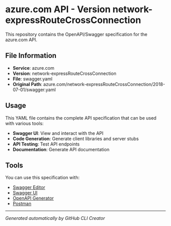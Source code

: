 # azure.com API - Version network-expressRouteCrossConnection

This repository contains the OpenAPI/Swagger specification for the azure.com API.

## File Information

- **Service**: azure.com
- **Version**: network-expressRouteCrossConnection
- **File**: swagger.yaml
- **Original Path**: azure.com/network-expressRouteCrossConnection/2018-07-01/swagger.yaml

## Usage

This YAML file contains the complete API specification that can be used with various tools:

- **Swagger UI**: View and interact with the API
- **Code Generation**: Generate client libraries and server stubs
- **API Testing**: Test API endpoints
- **Documentation**: Generate API documentation

## Tools

You can use this specification with:

- [Swagger Editor](https://editor.swagger.io/)
- [Swagger UI](https://swagger.io/tools/swagger-ui/)
- [OpenAPI Generator](https://openapi-generator.tech/)
- [Postman](https://www.postman.com/)

---

*Generated automatically by GitHub CLI Creator*
